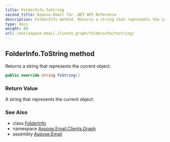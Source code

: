 ```yaml
---
title: FolderInfo.ToString
second_title: Aspose.Email for .NET API Reference
description: FolderInfo method. Returns a string that represents the current object
type: docs
weight: 80
url: /net/aspose.email.clients.graph/folderinfo/tostring/
---
```

## FolderInfo.ToString method

Returns a string that represents the current object.

```csharp
public override string ToString()
```

### Return Value

A string that represents the current object.

### See Also

* class [FolderInfo](../)
* namespace [Aspose.Email.Clients.Graph](../../folderinfo/)
* assembly [Aspose.Email](../../../)


